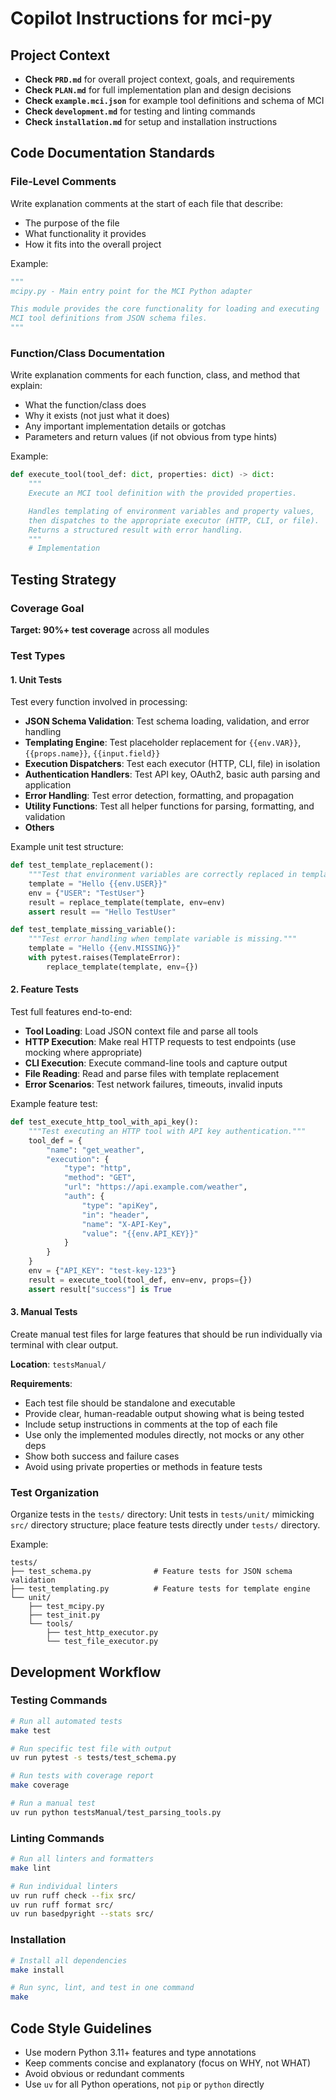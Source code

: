 # Copilot Instructions for mci-py

## Project Context

- **Check `PRD.md`** for overall project context, goals, and requirements
- **Check `PLAN.md`** for full implementation plan and design decisions
- **Check `example.mci.json`** for example tool definitions and schema of MCI
- **Check `development.md`** for testing and linting commands
- **Check `installation.md`** for setup and installation instructions

## Code Documentation Standards

### File-Level Comments

Write explanation comments at the start of each file that describe:

- The purpose of the file
- What functionality it provides
- How it fits into the overall project

Example:

```python
"""
mcipy.py - Main entry point for the MCI Python adapter

This module provides the core functionality for loading and executing
MCI tool definitions from JSON schema files.
"""
```

### Function/Class Documentation

Write explanation comments for each function, class, and method that explain:

- What the function/class does
- Why it exists (not just what it does)
- Any important implementation details or gotchas
- Parameters and return values (if not obvious from type hints)

Example:

```python
def execute_tool(tool_def: dict, properties: dict) -> dict:
    """
    Execute an MCI tool definition with the provided properties.

    Handles templating of environment variables and property values,
    then dispatches to the appropriate executor (HTTP, CLI, or file).
    Returns a structured result with error handling.
    """
    # Implementation
```

## Testing Strategy

### Coverage Goal

**Target: 90%+ test coverage** across all modules

### Test Types

#### 1. Unit Tests

Test every function involved in processing:

- **JSON Schema Validation**: Test schema loading, validation, and error handling
- **Templating Engine**: Test placeholder replacement for `{{env.VAR}}`, `{{props.name}}`, `{{input.field}}`
- **Execution Dispatchers**: Test each executor (HTTP, CLI, file) in isolation
- **Authentication Handlers**: Test API key, OAuth2, basic auth parsing and application
- **Error Handling**: Test error detection, formatting, and propagation
- **Utility Functions**: Test all helper functions for parsing, formatting, and validation
- **Others**

Example unit test structure:

```python
def test_template_replacement():
    """Test that environment variables are correctly replaced in templates."""
    template = "Hello {{env.USER}}"
    env = {"USER": "TestUser"}
    result = replace_template(template, env=env)
    assert result == "Hello TestUser"

def test_template_missing_variable():
    """Test error handling when template variable is missing."""
    template = "Hello {{env.MISSING}}"
    with pytest.raises(TemplateError):
        replace_template(template, env={})
```

#### 2. Feature Tests

Test full features end-to-end:

- **Tool Loading**: Load JSON context file and parse all tools
- **HTTP Execution**: Make real HTTP requests to test endpoints (use mocking where appropriate)
- **CLI Execution**: Execute command-line tools and capture output
- **File Reading**: Read and parse files with template replacement
- **Error Scenarios**: Test network failures, timeouts, invalid inputs

Example feature test:

```python
def test_execute_http_tool_with_api_key():
    """Test executing an HTTP tool with API key authentication."""
    tool_def = {
        "name": "get_weather",
        "execution": {
            "type": "http",
            "method": "GET",
            "url": "https://api.example.com/weather",
            "auth": {
                "type": "apiKey",
                "in": "header",
                "name": "X-API-Key",
                "value": "{{env.API_KEY}}"
            }
        }
    }
    env = {"API_KEY": "test-key-123"}
    result = execute_tool(tool_def, env=env, props={})
    assert result["success"] is True
```

#### 3. Manual Tests

Create manual test files for large features that should be run individually via terminal with clear output.

**Location**: `testsManual/`

**Requirements**:

- Each test file should be standalone and executable
- Provide clear, human-readable output showing what is being tested
- Include setup instructions in comments at the top of each file
- Use only the implemented modules directly, not mocks or any other deps
- Show both success and failure cases
- Avoid using private properties or methods in feature tests

### Test Organization

Organize tests in the `tests/` directory: Unit tests in `tests/unit/` mimicking `src/` directory structure; place feature tests directly under `tests/` directory.

Example:

```
tests/
├── test_schema.py              # Feature tests for JSON schema validation
├── test_templating.py          # Feature tests for template engine
└── unit/
    ├── test_mcipy.py
    ├── test_init.py
    └── tools/
        ├── test_http_executor.py
        └── test_file_executor.py
```

## Development Workflow

### Testing Commands

```bash
# Run all automated tests
make test

# Run specific test file with output
uv run pytest -s tests/test_schema.py

# Run tests with coverage report
make coverage

# Run a manual test
uv run python testsManual/test_parsing_tools.py
```

### Linting Commands

```bash
# Run all linters and formatters
make lint

# Run individual linters
uv run ruff check --fix src/
uv run ruff format src/
uv run basedpyright --stats src/
```

### Installation

```bash
# Install all dependencies
make install

# Run sync, lint, and test in one command
make
```

## Code Style Guidelines

- Use modern Python 3.11+ features and type annotations
- Keep comments concise and explanatory (focus on WHY, not WHAT)
- Avoid obvious or redundant comments
- Use `uv` for all Python operations, not `pip` or `python` directly
